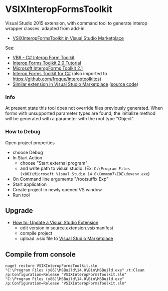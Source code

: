 # VSIXInteropFormsToolkit
Visual Studio 2015 extension, with command tool to generate interop wrapper classes. adapted from add-in.

 * [VSIXInteropFormsToolkit in Visual Studio Marketplace](https://visualstudiogallery.msdn.microsoft.com/31b6a154-3c85-4892-8cea-797460579912) 

See:

 * [VB6 - C# Interop Form Toolkit](http://www.codeproject.com/Articles/15690/VB-C-Interop-Form-Toolkit)
 * [Interop Forms Toolkit 2.0 Tutorial](http://www.codeproject.com/Articles/18954/Interop-Forms-Toolkit-Tutorial)
 * [Microsoft InteropForms Toolkit 2.1](https://www.microsoft.com/en-us/download/details.aspx?id=3264)
 * [Interop Forms Toolkit for C#](https://interoptoolkitcs.codeplex.com) (also imported to https://github.com/froque/interoptoolkitcs)
 * [Similar extension in Visual Studio Marketplace](https://marketplace.visualstudio.com/items?itemName=MiguelLe.MicrosoftInteropFormToolsInteropFormProxyGenerator) ([source code](https://github.com/hurcane/Microsoft.InteropFormTools.InteropFormProxyGenerator))

### Info
At present state this tool does not override files previously generated. 
When forms with unsupported parameter types are found, the initialize method will be generated with a parameter with the root type "Object".

### How to Debug 

Open project properties
- choose Debug
- In Start Action 
	- choose "Start external program"
	- and write path to visual studio. (Ex: `C:\Program Files (x86)\Microsoft Visual Studio 14.0\Common7\IDE\devenv.exe`)
- On Command line arguments "/rootsuffix Exp"
- Start application
- Create project in newly opened VS window
- Run tool


## Upgrade
 * [How to: Update a Visual Studio Extension](https://msdn.microsoft.com/en-us/library/dd997169.aspx)
   * edit version in source.extension.vsixmanifest
   * compile project
   * upload .vsix file to [Visual Studio Marketplace](https://visualstudiogallery.msdn.microsoft.com/)
 
## Compile from console
	nuget restore VSIXInteropFormsToolkit.sln
	"C:\Program Files (x86)\MSBuild\14.0\Bin\MSBuild.exe" /t:Clean /p:Configuration=Release "VSIXInteropFormsToolkit.sln"
	"C:\Program Files (x86)\MSBuild\14.0\Bin\MSBuild.exe" /p:Configuration=Release "VSIXInteropFormsToolkit.sln"
